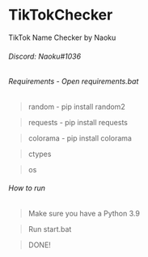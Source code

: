 # TikTokChecker
TikTok Name Checker by Naoku
###### Discord: Naoku#1036


###### Requirements - Open requirements.bat
>random - pip install random2

>requests - pip install requests

>colorama - pip install colorama

>ctypes

>os


###### How to run
>Make sure you have a Python 3.9

>Run start.bat

>DONE! 
